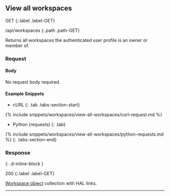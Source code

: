## View all workspaces

GET
{:.label .label-GET}

/api/workspaces
{:.path .path-GET}

Returns all workspaces the authenticated user profile is an owner or member of.

### Request

#### Body
No request body required.

#### Example Snippets
- cURL
{: .tab .tabs-section-start}

{% include snippets/workspaces/view-all-workspaces/curl-request.md %}

- Python (requests)
{: .tab}

{% include snippets/workspaces/view-all-workspaces/python-requests.md %}
{: .tabs-section-end}

### Response
{: .d-inline-block }

200
{:.label .label-GET}

[Workspace object](#workspace-object) collection with HAL links.

---
